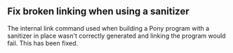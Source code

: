 ## Fix broken linking when using a sanitizer

The internal link command used when building a Pony program with a sanitizer in place wasn't correctly generated and linking the program would fail. This has been fixed.
